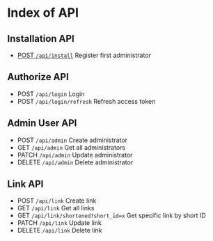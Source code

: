 # Index of API

## Installation API

- [POST `/api/install`](./post_install.md) Register first administrator

## Authorize API

- POST `/api/login` Login
- POST `/api/login/refresh` Refresh access token

## Admin User API

- POST `/api/admin` Create administrator
- GET `/api/admin` Get all administrators
- PATCH `/api/admin` Update administrator
- DELETE `/api/admin` Delete administrator


## Link API

- POST `/api/link` Create link
- GET `/api/link` Get all links
- GET `/api/link/shortened?short_id=x` Get specific link by short ID
- PATCH `/api/link` Update link
- DELETE `/api/link` Delete link
